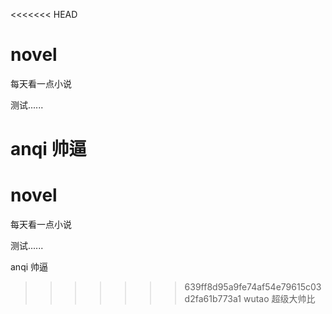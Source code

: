 <<<<<<< HEAD
# novel
每天看一点小说

测试......

anqi 帅逼
=======
# novel
每天看一点小说

测试......

anqi 帅逼
>>>>>>> 639ff8d95a9fe74af54e79615c03d2fa61b773a1
wutao 超级大帅比